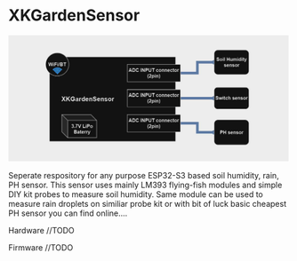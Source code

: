 # XKGardenSensor

  <img
  src="/doc/v1_schema.jpg"
  alt="Alt text"
  title="schema"
  style="display: inline-block; margin: 0 auto; width: 600; height: 500x">
  
Seperate respository for any purpose ESP32-S3 based soil humidity, rain, PH sensor.
This sensor uses mainly LM393 flying-fish modules and simple DIY kit probes to measure soil humidity.
Same module can be used to measure rain droplets on similiar probe kit or with bit of luck basic cheapest PH sensor
you can find online....

Hardware
//TODO

Firmware
//TODO
